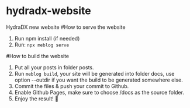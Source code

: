 # hydradx-website
HydraDX new website
#How to serve the website
1. Run npm install (if needed)
2. Run: `npx meblog serve`

#How to build the website
1. Put all your posts in folder posts.
2. Run `meblog build`, your site will be generated into folder docs, use option --outdir if you want the build to be generated somewhere else.
3. Commit the files & push your commit to Github.
4. Enable Github Pages, make sure to choose /docs as the source folder.
5. Enjoy the result! 🍺

